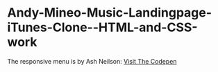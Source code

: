 # Andy-Mineo-Music-Landingpage-iTunes-Clone--HTML-and-CSS-work
The responsive menu is by Ash Neilson: [Visit The Codepen](https://gist.github.com/rachelhyman/b1f109155c9dafffe618)
